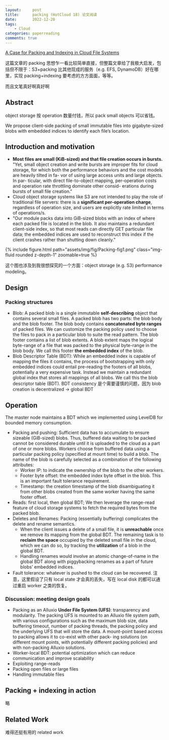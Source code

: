```yaml
---
layout:     post
title:      packing (HotCloud 18) 论文阅读
date:       2022-12-20
tags:
    - Cloud
categories: paperreading
comments: true
---
```


[A Case for Packing and Indexing in Cloud File Systems](https://www.usenix.org/conference/hotcloud18/presentation/kadekodi)

这篇文章的 packing 思想乍一看比较简单直接，但整篇文章给了我极大启发，包括但不限于：S3+packing 比其他现成的服务（e.g. EFS, DynamoDB）好在哪里，实现 packing+indexing 要考虑的方方面面，等等。

而且文笔真好啊真好啊

## Abstract

object storage 按 operation 数量付钱，所以 pack small objects 可以省钱。

We propose client-side packing of small immutable files into gigabyte-sized blobs with embedded indices to identify each file’s location.

## Introduction and motivation

- **Most files are small (KiB-sized) and that file creation occurs in bursts.** "Yet, small object creation and write bursts are improper fits for cloud storage, for which both the performance behaviors and the cost models are heavily tilted in fa- vor of using large access units and large objects. In par- ticular, with direct file-to-object mapping, per-operation costs and operation rate throttling dominate other consid- erations during bursts of small file creation."
- Cloud object storage systems like S3 are not intended to play the role of traditional file servers: there is a **significant per-operation charge**, regardless of operation size, and users are explicitly rate limited in terms of operations/s.
- "Our module packs data into GiB-sized blobs with an index of where each packed file is located in the blob. It also maintains a redundant client-side index, so that most reads can directly GET particular file data; the embedded indices are used to reconstruct this index if the client crashes rather than shutting down cleanly."

{% include figure.html path="assets/img/fig/Packing-fig1.png" class="img-fluid rounded z-depth-1" zoomable=true %}

这个图也涉及到我很想探究的一个方面：object storage (e.g. S3) performance modeling。

## Design

### Packing structures

- Blob: A packed blob is a single immutable **self-describing** object that contains several small files. A packed blob has two parts: the blob body and the blob footer. The blob body contains **concatenated byte ranges** of packed files. We can customize the packing policy used to choose the files to pack in a particular blob to suite the read pattern. The blob footer contains a list of blob extents. A blob extent maps the logical byte-range of a file that was packed to the physical byte-range in the blob body. We call this footer **the embedded index** of the blob.
- Blob Descriptor Table (BDT): While an embedded index is capable of mapping the files it contains, the process of bootstrapping with only embedded indices could entail pre-reading the footers of all blobs, potentially a very expensive task. Instead we maintain a redundant global index that stores all mappings of all blobs. We call this the blob descriptor table (BDT). BDT consistency 是个需要谨慎的问题，因为 blob creation is decentralized -> global BDT

## Operation

The master node maintains a BDT which we implemented using LevelDB for bounded memory consumption.

- Packing and pushing: Sufficient data has to accumulate to ensure sizeable (GiB-sized) blobs. Thus, buffered data waiting to be packed cannot be considered durable until it is uploaded to the cloud as a part of one or more blobs. Workers choose from buffered data using a particular packing policy (specified at mount time) to build a blob. The name of the blob is carefully selected as a combination of the following attributes:
  - Worker IP: to indicate the ownership of the blob to the other workers.
  - Footer byte offset: the embedded index byte offset in the blob. This is an important fault tolerance requirement.
  - Timestamp: the creation timestamp of the blob disambiguating it from other blobs created from the same worker having the same footer offset.
- Reads: first local, then global BDT; We then leverage the range-read feature of cloud storage systems to fetch the required bytes from the packed blob.
- Deletes and Renames: Packing (essentially buffering) complicates the delete and rename semantics. 
  - When the client issues a delete of a small file, it is **unreachable** once we remove its mapping from the global BDT. The remaining task is to **reclaim the space** occupied by the deleted small file in the cloud, which we can do so, by tracking the **utilization** of a blob in the global BDT.
  - Handling renames would involve an atomic change-of-name in the global BDT along with piggybacking renames as a part of future blobs’ embedded indices.
- Fault tolerance: whatever is pushed to the cloud can be recovered. 注意，这里假设了只有 local state 才会真的丢失，写在 local disk 的都可以通过重启 worker 之类的恢复。

### Discussion: meeting design goals

- Packing as an Alluxio **Under File System (UFS)**: transparency and modularity. The packing UFS is mounted to an Alluxio file system path, with various configurations such as the maximum blob size, data buffering timeout, number of packing threads, the packing policy and the underlying UFS that will store the data. A mount-point based access to packing allows it to co-exist with other pack- ing solutions (on different mount points, with potentially different packing policies) and with non-packing Alluxio solutions.
- Worker-local BDT: potential optimization which can reduce communication and improve scalability
- Exploiting range-reads
- Packing open files or large files
- Handling immutable files

## Packing + indexing in action

略

## Related Work

难得还挺有用的 related work